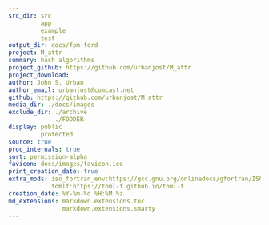 ```yaml
---
src_dir: src
         app
         example
         test
output_dir: docs/fpm-ford
project: M_attr
summary: hash algorithms
project_github: https://github.com/urbanjost/M_attr
project_download:
author: John S. Urban
author_email: urbanjost@comcast.net
github: https://github.com/urbanjost/M_attr
media_dir: ./docs/images
exclude_dir: ./archive
             ./FODDER
display: public
         protected
source: true
proc_internals: true
sort: permission-alpha
favicon: docs/images/favicon.ico
print_creation_date: true
extra_mods: iso_fortran_env:https://gcc.gnu.org/onlinedocs/gfortran/ISO_005fFORTRAN_005fENV.html
            tomlf:https://toml-f.github.io/toml-f
creation_date: %Y-%m-%d %H:%M %z
md_extensions: markdown.extensions.toc
               markdown.extensions.smarty
---
```

<!--
author_pic:
twitter:
website:
-->
